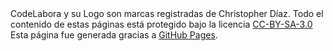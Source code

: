<footer class="site-footer">
  <span class="site-footer-owner">CodeLabora y su Logo son marcas registradas de Christopher Díaz. Todo el contenido de estas páginas está protegido bajo la licencia <a href="https://creativecommons.org/licenses/by-sa/3.0/">CC-BY-SA-3.0</a></span>
  <span  class="site-footer-credits">Esta página fue generada gracias a <a href="https://pages.github.com">GitHub Pages</a>.</span>
</footer>
